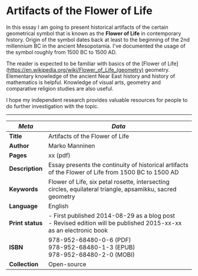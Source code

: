 Artifacts of the Flower of Life
=======

In this essay I am going to present historical artifacts of the certain geometrical symbol that is known as the **Flower of Life** in contemporary history. Origin of the symbol dates back at least to the beginning of the 2nd millennium BC in the ancient Mesopotamia. I've documented the usage of the symbol roughly from 1500 BC to 1500 AD.

The reader is expected to be familiar with basics of the [Flower of Life](https://en.wikipedia.org/wiki/Flower_of_Life_(geometry) geometry. Elementary knowledge of the ancient Near East history and history of mathematics is helpful. Knowledge of visual arts, geometry and comparative religion studies are also useful.

I hope my independent research provides valuable resources for people to do further investigation with the topic.

---

| *Meta* | *Data* |
| -- | -- |
| **Title** | Artifacts of the Flower of Life |
| **Author** | Marko Manninen |
| **Pages** | xx (pdf) |
| **Description** | Essay presents the continuity of historical artifacts of the Flower of Life from 1500 BC to 1500 AD |
| **Keywords** | Flower of Life, six petal rosette, intersecting circles, equilateral triangle, apsamikku, sacred geometry |
| **Language** | English |
| **Print status** | - First published 2014-08-29 as a blog post <br />- Revised edition will be published 2015-xx-xx as an electronic book |
| **ISBN** | 978-952-68480-0-6 (PDF)<br/>978-952-68480-1-3 (EPUB)<br/>978-952-68480-2-0 (MOBI) |
| **Collection** | Open-source |